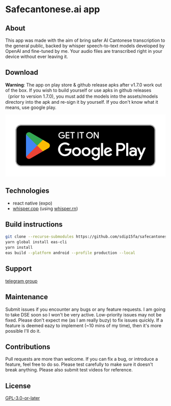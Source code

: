 # Safecantonese.ai app

## About

This app was made with the aim of bring safer AI Cantonese
transcription to the general public, backed by whisper speech-to-text
models developed by OpenAI and fine-tuned by me. Your audio files
are transcribed right in your device without ever leaving it.

## Download

**Warning**: The app on play store & github release apks after v1.7.0 work out of the box. If you wish to build yourself or use apks in github releases （prior to version 1.7.0), you must add the models into the assets/models directory into the apk and re-sign it by yourself. If you don't know what it means, use google play.

[![Play Store](./images/google-play-badge.png)](https://play.google.com/store/apps/details?id=me.wcyat.safecantoneseai)

## Technologies

- react native (expo)
- [whisper.cpp](https://github.com/ggerganov/whisper.cpp) (using [whisper.rn](https://github.com/mybigday/whisper.rn))

## Build instructions

```bash
git clone --recurse-submodules https://github.com/sdip15fa/safecantonese.ai.app
yarn global install eas-cli
yarn install
eas build --platform android --profile production --local
```

## Support

[telegram group](https://t.me/safecantoneseai)

## Maintenance

Submit issues if you encounter any bugs or any feature requests.
I am going to take DSE soon so I won't be very active. Low-priority
issues may not be fixed. Please don't expect me (as I am really buzy)
to fix issues quickly. If a feature is deemed eazy to implement
(~10 mins of my time), then it's more possible I'll do it.

## Contributions

Pull requests are more than welcome. If you can fix a bug, or introduce a feature, feel free to do so. Please test carefully to make sure it doesn't break anything. Please also submit test videos for reference.

## License

[GPL-3.0-or-later](./LICENSE.md)
